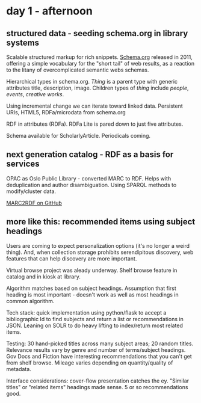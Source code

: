# day 1 - afternoon

## structured data - seeding schema.org in library systems

Scalable structured markup for rich snippets. [Schema.org](http://schema.org) released in 2011, offering a simple vocabulary for  the "short tail" of web results, as a reaction to the litany of overcomplicated semantic webs schemas.

Hierarchical types in schema.org. *Thing* is a parent type with generic attributes title, description, image. Children types of *thing* include *people*, *events*, *creative works*.

Using incremental change we can iterate toward linked data. Persistent URIs, HTML5, RDFa/microdata from schema.org

RDF in attributes (RDFa). RDFa Lite is pared down to just five attributes.

Schema available for ScholarlyArticle. Periodicals coming.

## next generation catalog - RDF as a basis for services

OPAC as Oslo Public Library - converted MARC to RDF. Helps with deduplication and author disambiguation. Using SPARQL methods to modify/cluster data.

[MARC2RDF on GitHub](https://github.com/digibib/marc2rdf)

## more like this: recommended items using subject headings	

Users are coming to expect personalization options (it's no longer a weird thing). And, when collection storage prohibits serendipitous discovery, web features that can help discovery are more important.

Virtual browse project was aleady underway. Shelf browse feature in catalog and in kiosk at library.

Algorithm matches based on subject headings. Assumption that first heading is most important - doesn't work as well as most headings in common algorithm.

Tech stack: quick implementation using python/flask to accept a bibliographic Id to find subjects and return a list or recommendations in JSON. Leaning on SOLR to do heavy lifting to index/return most related items.

Testing: 30 hand-picked titles across many subject areas; 20 random titles. Relevance results vary by genre and number of terms/subject headings. Gov Docs and Fiction have interesting recommendations that you can't get from shelf browse. Mileage varies depending on quantity/quality of metadata.

Interface considerations: cover-flow presentation catches the ey. "Similar titles" or "related items" headings made sense. 5 or so recommendations good.
